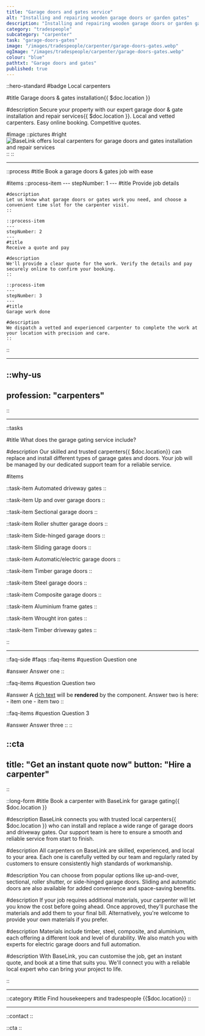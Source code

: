```yaml
---
title: "Garage doors and gates service"
alt: "Installing and repairing wooden garage doors or garden gates"
description: "Installing and repairing wooden garage doors or garden gates"
category: "tradespeople"
subcategory: "carpenter"
task: "garage-doors-gates"
image: "/images/tradespeople/carpenter/garage-doors-gates.webp"
ogImage: "/images/tradespeople/carpenter/garage-doors-gates.webp"
colour: "blue"
pathtxt: "Garage doors and gates"
published: true
---
```


::hero-standard
#badge
Local carpenters

#title
Garage doors & gates installation{{ $doc.location }}

#description
Secure your property with our expert garage door & gate installation and repair services{{ $doc.location }}. Local and vetted carpenters. Easy online booking. Competitive quotes.

#image
    ::pictures
    #right
    ![BaseLink offers local carpenters for garage doors and gates installation and repair services](/images/tradespeople/carpenter/garage-doors-gates.webp)
    ::
::

---

::process
#title
Book a garage doors & gates job with ease

#items
    ::process-item
    ---
    stepNumber: 1
    ---
    #title
    Provide job details

    #description
    Let us know what garage doors or gates work you need, and choose a convenient time slot for the carpenter visit.
    ::
    
    ::process-item
    ---
    stepNumber: 2
    ---
    #title
    Receive a quote and pay

    #description
    We'll provide a clear quote for the work. Verify the details and pay securely online to confirm your booking.
    ::

    ::process-item
    ---
    stepNumber: 3
    ---
    #title
    Garage work done

    #description
    We dispatch a vetted and experienced carpenter to complete the work at your location with precision and care.
    ::
::

---

::why-us
---
profession: "carpenters"
---
::

---

::tasks

#title
What does the garage gating service include?

#description
Our skilled and trusted carpenters{{ $doc.location}} can replace and install different types of garage gates and doors. Your job will be managed by our dedicated support team for a reliable service.

#items

  ::task-item
  Automated driveway gates
  ::

  ::task-item
  Up and over garage doors
  ::

  ::task-item
  Sectional garage doors
  ::

  ::task-item
  Roller shutter garage doors
  ::

  ::task-item
  Side-hinged garage doors
  ::

  ::task-item
  Sliding garage doors
  ::

  ::task-item
  Automatic/electric garage doors
  ::

  ::task-item
  Timber garage doors
  ::

  ::task-item
  Steel garage doors
  ::

  ::task-item
  Composite garage doors
  ::

  ::task-item
  Aluminium frame gates
  ::

  ::task-item
  Wrought iron gates
  ::

  ::task-item
  Timber driveway gates
  ::

::

---

::faq-side
#faqs
  ::faq-items
  #question
  Question one

  #answer
  Answer one
  ::

  ::faq-items
  #question
  Question two

  #answer
  A [rich text](/services/commercial-cleaning) will be **rendered** by the component.
  Answer two is here:
    - item one
    - item two
  ::

  ::faq-items
  #question
  Question 3

  #answer
  Answer three
  ::
::

::cta
---
title: "Get an instant quote now"
button: "Hire a carpenter"
---
::

::long-form
#title
Book a carpenter with BaseLink for garage gating{{ $doc.location }}

#description
BaseLink connects you with trusted local carpenters{{ $doc.location }} who can install and replace a wide range of garage doors and driveway gates. Our support team is here to ensure a smooth and reliable service from start to finish.

#description
All carpenters on BaseLink are skilled, experienced, and local to your area. Each one is carefully vetted by our team and regularly rated by customers to ensure consistently high standards of workmanship.

#description
You can choose from popular options like up-and-over, sectional, roller shutter, or side-hinged garage doors. Sliding and automatic doors are also available for added convenience and space-saving benefits.

#description
If your job requires additional materials, your carpenter will let you know the cost before going ahead. Once approved, they'll purchase the materials and add them to your final bill. Alternatively, you're welcome to provide your own materials if you prefer.

#description
Materials include timber, steel, composite, and aluminium, each offering a different look and level of durability. We also match you with experts for electric garage doors and full automation.

#description
With BaseLink, you can customise the job, get an instant quote, and book at a time that suits you. We'll connect you with a reliable local expert who can bring your project to life.

::

---

::category
#title
Find housekeepers and tradespeople {{$doc.location}}
::

---

::contact
::

::cta
::